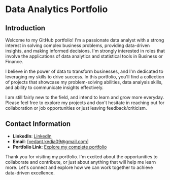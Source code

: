 # Data Analytics Portfolio

## Introduction
Welcome to my GitHub portfolio! I'm a passionate data analyst with a strong interest in solving complex business problems, providing data-driven insights, and making informed decisions. I'm strongly interested in roles that involve the applications of data analytics and statistical tools in Business or Finance.

I believe in the power of data to transform businesses, and I'm dedicated to leveraging my skills to drive success. In this portfolio, you'll find a collection of projects that showcase my problem-solving abilities, data analysis skills, and ability to communicate insights effectively.

I am still fairly new to the field, and intend to learn and grow more everyday. Please feel free to explore my projects and don't hesitate in reaching out for collaboration or job opportunities or just leaving feedback/criticism.

## Contact Information
- **LinkedIn**: [LinkedIn](https://www.linkedin.com/in/vkedia29/)
- **Email**: [vedant.kedia09@gmail.com]
- **Portfolio Link**: [Explore my complete portfolio](https://github.com/Vedant-13133131/Data-Analytics-Projects/tree/main)

Thank you for visiting my portfolio. I'm excited about the opportunities to collaborate and contribute, or just about anything that will help me learn more. Let's connect and explore how we can work together to achieve data-driven excellence.
